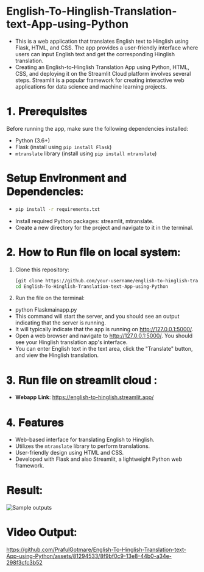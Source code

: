 # English-To-Hinglish-Translation-text-App-using-Python

* This is a web application that translates English text to Hinglish using Flask, HTML, and CSS. The app provides a user-friendly interface where users can input English text and get the corresponding Hinglish translation.
* Creating an English-to-Hinglish Translation App using Python, HTML, CSS, and deploying it on the Streamlit Cloud platform involves several steps. Streamlit is a popular framework for creating interactive web applications for data science and machine learning projects.

# 𝟏. 𝐏𝐫𝐞𝐫𝐞𝐪𝐮𝐢𝐬𝐢𝐭𝐞𝐬

Before running the app, make sure the following dependencies installed:

- Python (3.6+)
- Flask (install using `pip install Flask`)
- `mtranslate` library (install using `pip install mtranslate`)

#  𝐒𝐞𝐭𝐮𝐩 𝐄𝐧𝐯𝐢𝐫𝐨𝐧𝐦𝐞𝐧𝐭 𝐚𝐧𝐝 𝐃𝐞𝐩𝐞𝐧𝐝𝐞𝐧𝐜𝐢𝐞𝐬:

* ```bash
  pip install -r requirements.txt
* Install required Python packages: streamlit, mtranslate.
* Create a new directory for the project and navigate to it in the terminal.

# 𝟐. 𝐇𝐨𝐰 𝐭𝐨 𝐑𝐮𝐧 𝐟𝐢𝐥𝐞 𝐨𝐧 𝐥𝐨𝐜𝐚𝐥 𝐬𝐲𝐬𝐭𝐞𝐦:

1. Clone this repository:

   ```bash
   [git clone https://github.com/your-username/english-to-hinglish-translation-app.git](https://github.com/PrafulGotmare/English-To-Hinglish-Translation-text-App-using-Python.git)
   cd English-To-Hinglish-Translation-text-App-using-Python

2. Run the file on the terminal:

* python Flaskmainapp.py
* This command will start the server, and you should see an output indicating that the server is running.
* It will typically indicate that the app is running on http://127.0.0.1:5000/.
* Open a web browser and navigate to http://127.0.0.1:5000/. You should see your Hinglish translation app's interface.
* You can enter English text in the text area, click the "Translate" button, and view the Hinglish translation.

# 𝟑. 𝐑𝐮𝐧 𝐟𝐢𝐥𝐞 𝐨𝐧 𝐬𝐭𝐫𝐞𝐚𝐦𝐥𝐢𝐭 𝐜𝐥𝐨𝐮𝐝 :

* 𝐖𝐞𝐛𝐚𝐩𝐩 𝐋𝐢𝐧𝐤: https://english-to-hinglish.streamlit.app/

# 𝟒. 𝐅𝐞𝐚𝐭𝐮𝐫𝐞𝐬

- Web-based interface for translating English to Hinglish.
- Utilizes the `mtranslate` library to perform translations.
- User-friendly design using HTML and CSS.
- Developed with Flask and also Streamlit, a lightweight Python web framework.



# 𝐑𝐞𝐬𝐮𝐥𝐭:

![Sample outputs](https://github.com/PrafulGotmare/English-To-Hinglish-Translation-text-App-using-Python/assets/81294533/00541ab3-1f7e-4ad7-bd6e-66f617c13766)

# 𝐕𝐢𝐝𝐞𝐨 𝐎𝐮𝐭𝐩𝐮𝐭:

https://github.com/PrafulGotmare/English-To-Hinglish-Translation-text-App-using-Python/assets/81294533/8f9bf0c9-13e8-44b0-a34e-298f3cfc3b52

